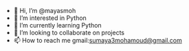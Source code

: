 - 👋 Hi, I’m @mayasmoh
- 👀 I’m interested in Python
- 🌱 I’m currently learning Python
- 💞️ I’m looking to collaborate on projects 
- 📫 How to reach me gmail:sumaya3mohamoud@gmail.com

<!---
mayasmoh/mayasmoh is a ✨ special ✨ repository because its `README.md` (this file) appears on your GitHub profile.
You can click the Preview link to take a look at your changes.
--->

